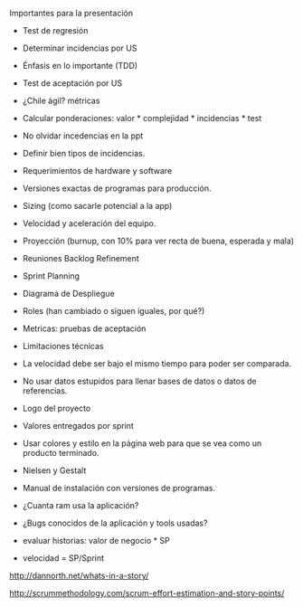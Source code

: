 Importantes para la presentación

 * Test de regresión
 * Determinar incidencias por US
 * Énfasis en lo importante (TDD)
 * Test de aceptación por US
 * ¿Chile ágil? métricas
 * Calcular ponderaciones: valor * complejidad * incidencias * test
 * No olvidar incedencias en la ppt
 * Definir bien tipos de incidencias.
 * Requerimientos de hardware y software
 * Versiones exactas de programas para producción.
 * Sizing (como sacarle potencial a la app)
 * Velocidad y aceleración del equipo.
 * Proyección (burnup, con 10% para ver recta de buena, esperada y mala)
 * Reuniones Backlog Refinement
 * Sprint Planning
 * Diagrama de Despliegue
 * Roles (han cambiado o siguen iguales, por qué?)

 * Metricas: pruebas de aceptación
 * Limitaciones técnicas
 * La velocidad debe ser bajo el mismo tiempo para poder ser comparada.
 * No usar datos estupidos para llenar bases de datos o datos de referencias.
 * Logo del proyecto
 * Valores entregados por sprint
 * Usar colores y estilo en la página web para que se vea como un producto 
   terminado.
 * Nielsen y Gestalt
 * Manual de instalación con versiones de programas.
 * ¿Cuanta ram usa la aplicación?
 * ¿Bugs conocidos de la aplicación y tools usadas?

 * evaluar historias: valor de negocio * SP
 * velocidad = SP/Sprint

 http://dannorth.net/whats-in-a-story/

 http://scrummethodology.com/scrum-effort-estimation-and-story-points/